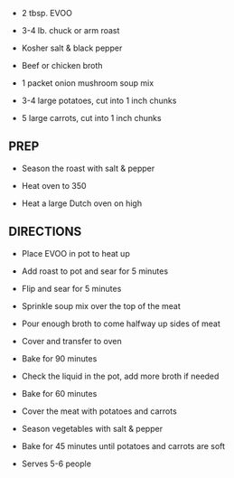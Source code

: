 - 2 tbsp. EVOO

- 3-4 lb. chuck or arm roast

- Kosher salt & black pepper

- Beef or chicken broth

- 1 packet onion mushroom soup mix

- 3-4 large potatoes, cut into 1 inch chunks

- 5 large carrots, cut into 1 inch chunks

## PREP

- Season the roast with salt & pepper

- Heat oven to 350

- Heat a large Dutch oven on high

## DIRECTIONS

- Place EVOO in pot to heat up

- Add roast to pot and sear for 5 minutes

- Flip and sear for 5 minutes

- Sprinkle soup mix over the top of the meat

- Pour enough broth to come halfway up sides of meat

- Cover and transfer to oven

- Bake for 90 minutes

- Check the liquid in the pot, add more broth if needed

- Bake for 60 minutes

- Cover the meat with potatoes and carrots

- Season vegetables with salt & pepper

- Bake for 45 minutes until potatoes and carrots are soft

- Serves 5-6 people
